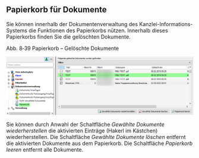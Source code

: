 ## Papierkorb für Dokumente

Sie können innerhalb der Dokumentenverwaltung des
Kanzlei-Informations-Systems die Funktionen des Papierkorbs nützen.
Innerhalb dieses Papierkorbs finden Sie die gelöschten Dokumente.

Abb. 8‑39 Papierkorb – Gelöschte Dokumente

![Papierkorb](<img/image259.png>)

Sie können durch Anwahl der Schaltfläche *Gewählte Dokumente
wiederherstellen* die aktivierten Einträge (Hakerl im Kästchen)
wiederherstellen. Die Schaltfläche *Gewählte Dokumente löschen* entfernt
die aktivierten Dokumente aus dem Papierkorb. Die Schaltfläche
*Papierkorb leeren* entfernt alle Dokumente.